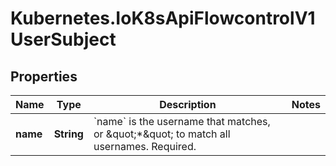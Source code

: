 # Kubernetes.IoK8sApiFlowcontrolV1UserSubject

## Properties

Name | Type | Description | Notes
------------ | ------------- | ------------- | -------------
**name** | **String** | &#x60;name&#x60; is the username that matches, or \&quot;*\&quot; to match all usernames. Required. | 


